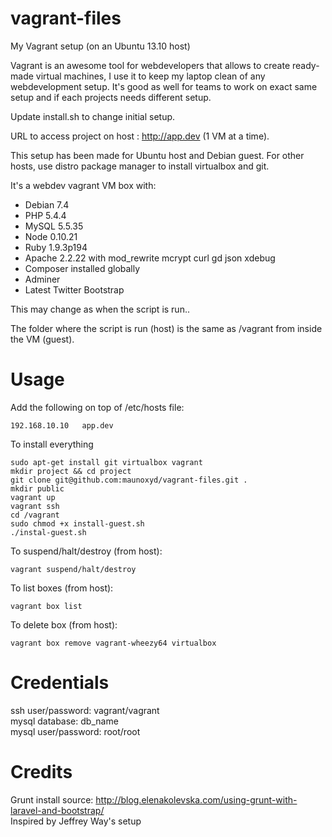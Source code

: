 vagrant-files
=============

My Vagrant setup (on an Ubuntu 13.10 host)  

Vagrant is an awesome tool for webdevelopers that allows to create ready-made virtual machines, I use it to keep my laptop clean of any webdevelopment setup. It's good as well for teams to work on exact same setup and if each projects needs different setup.  

Update install.sh to change initial setup.  

URL to access project on host : http://app.dev (1 VM at a time).  

This setup has been made for Ubuntu host and Debian guest. For other hosts, use distro package manager to install virtualbox and git.  

It's a webdev vagrant VM box with:  
* Debian 7.4
* PHP 5.4.4
* MySQL 5.5.35
* Node 0.10.21
* Ruby 1.9.3p194
* Apache 2.2.22 with mod_rewrite mcrypt curl gd json xdebug
* Composer installed globally
* Adminer
* Latest Twitter Bootstrap  

This may change as when the script is run..  

The folder where the script is run (host) is the same as /vagrant from inside the VM (guest).  

# Usage
Add the following on top of /etc/hosts file:
```
192.168.10.10   app.dev
```
To install everything
```
sudo apt-get install git virtualbox vagrant
mkdir project && cd project
git clone git@github.com:maunoxyd/vagrant-files.git .
mkdir public
vagrant up
vagrant ssh
cd /vagrant
sudo chmod +x install-guest.sh
./instal-guest.sh
```
To suspend/halt/destroy (from host):  
```
vagrant suspend/halt/destroy
```
To list boxes (from host):
```
vagrant box list
```
To delete box (from host):
```
vagrant box remove vagrant-wheezy64 virtualbox
```

# Credentials
ssh user/password: vagrant/vagrant  
mysql database: db_name  
mysql user/password: root/root  

# Credits
Grunt install source: http://blog.elenakolevska.com/using-grunt-with-laravel-and-bootstrap/  
Inspired by Jeffrey Way's setup  
